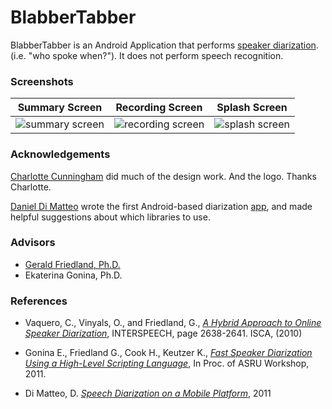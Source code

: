 # BlabberTabber

<!--
* develop: [![Build Status](https://travis-ci.org/blabbertabber/blabbertabber.png?branch=develop)](https://travis-ci.org/blabbertabber/blabbertabber)
* master: [![Build Status](https://travis-ci.org/blabbertabber/blabbertabber.png?branch=master)](https://travis-ci.org/blabbertabber/blabbertabber)
-->

BlabberTabber is an Android Application that performs
[speaker diarization](https://en.wikipedia.org/wiki/Speaker_diarisation).
(i.e. "who spoke when?"). It does not perform speech recognition.

### Screenshots

| Summary Screen | Recording Screen | Splash Screen |
|----------------|------------------|---------------|
| ![summary screen](http://imgur.com/TNbnoFl.png) | ![recording screen](http://imgur.com/HkTm1h5.png) | ![splash screen](http://imgur.com/t8CfYaL.png) |

### Acknowledgements

[Charlotte Cunningham](http://www.ettolrahc.co/) did much of the design work. And the logo. Thanks Charlotte.

[Daniel Di Matteo](http://www.eecg.toronto.edu/~dandm/) wrote the first Android-based diarization
[app](https://github.com/danieldimatteo/android-speech-diarization), and made helpful suggestions about
which libraries to use.

### Advisors

* [Gerald Friedland, Ph.D.](http://www.gerald-friedland.org/)
* Ekaterina Gonina, Ph.D.

### References

* Vaquero, C., Vinyals, O., and Friedland, G.,
  *[A Hybrid Approach to Online Speaker Diarization](http://www.icsi.berkeley.edu/pubs/speech/hybridapproach10.pdf)*,  INTERSPEECH, page 2638-2641. ISCA, (2010)

* Gonina E., Friedland G., Cook H., Keutzer K., *[Fast Speaker Diarization Using a High-Level Scripting Language](https://www.eecs.berkeley.edu/~hcook/papers/gmm_asru2011.pdf)*, In Proc. of ASRU Workshop, 2011.

* Di Matteo, D. *[Speech Diarization on a Mobile Platform](https://android-speech-diarization.googlecode.com/files/thesis.pdf)*, 2011

<!-- check this out at some point:

Cook H., Gonina E., Kamil S., Friedland G., Patterson D., Fox A., "CUDA-level performance with python-level productivity for Gaussian mixture model applications,", In Proc. of the 3rd USENIX conference on Hot topic in parallelism (HotPar'11). USENIX Association, Berkeley, CA, USA.

-->
